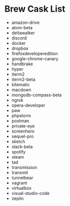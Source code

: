# Brew Cask List
* amazon-drive
* atom-beta
* deltawalker
* discord
* docker
* dropbox
* firefoxdeveloperedition
* google-chrome-canary
* handbrake
* hyper
* iterm2
* iterm2-beta
* kitematic
* macdown
* mongodb-compass-beta
* ngrok
* opera-developer
* paw
* phpstorm
* postman
* private-eye
* screenhero
* sequel-pro
* sketch
* slack-beta
* spotify
* steam
* tad
* transmission
* transmit
* tunnelbear
* vagrant
* virtualbox
* visual-studio-code
* zeplin
